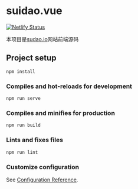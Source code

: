 # suidao.vue 
[![Netlify Status](https://api.netlify.com/api/v1/badges/1d7005ca-ccce-4703-b0b2-631dc483f5e0/deploy-status)](https://app.netlify.com/sites/suidao/deploys)

本项目是[sudao.io](https://suidao.io)网站前端源码

## Project setup
```
npm install
```

### Compiles and hot-reloads for development
```
npm run serve
```

### Compiles and minifies for production
```
npm run build
```

### Lints and fixes files
```
npm run lint
```

### Customize configuration
See [Configuration Reference](https://cli.vuejs.org/config/).
